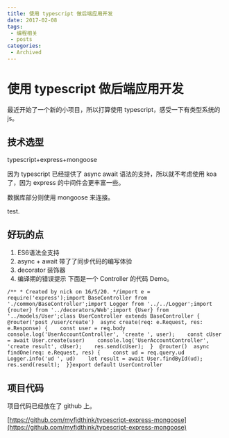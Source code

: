 ```yaml
---
title: 使用 typescript 做后端应用开发
date: 2017-02-08
tags:
 - 编程相关
 - posts
categories: 
 - Archived
---
```

# 使用 typescript 做后端应用开发



最近开始了一个新的小项目，所以打算使用 typescript，感受一下有类型系统的 js。

## 技术选型

typescript+express+mongoose 

因为 typescript 已经提供了 async await 语法的支持，所以就不考虑使用 koa 了，因为 express 的中间件会更丰富一些。

数据库部分则使用 mongoose 来连接。

test.

## 好玩的点

1. ES6语法全支持
2. async + await 带了了同步代码的编写体验
3. decorator 装饰器
4. 编译期的错误提示
下面是一个 Controller 的代码 Demo。

```
/** * Created by nick on 16/5/20. */import e = require('express');import BaseController from './common/BaseController';import Logger from '../../Logger';import {router} from '../decorators/Web';import {User} from '../models/User';class UserController extends BaseController {  @router('post /user/create')  async create(req: e.Request, res: e.Response) {    const user = req.body    console.log('UserAccountController', 'create ', user);    const cUser = await User.create(user)    console.log('UserAccountController', 'create result', cUser);    res.send(cUser);  }  @router()  async findOne(req: e.Request, res) {    const ud = req.query.ud    Logger.info('ud ', ud)    let result = await User.findById(ud);    res.send(result);  }}export default UserController
```

## 项目代码

项目代码已经放在了 github 上。 

[https://github.com/myfjdthink/typescript-express-mongoose](https://github.com/myfjdthink/typescript-express-mongoose)


